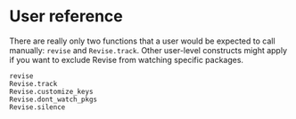 # User reference

There are really only two functions that a user would be expected to call manually:
`revise` and `Revise.track`.
Other user-level constructs might apply if you want to exclude Revise from watching specific packages.

```@docs
revise
Revise.track
Revise.customize_keys
Revise.dont_watch_pkgs
Revise.silence
```
